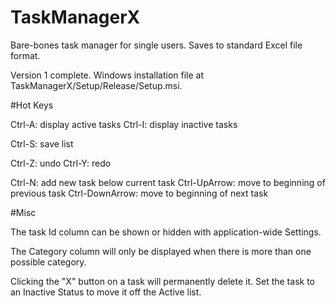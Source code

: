 # TaskManagerX
Bare-bones task manager for single users.  Saves to standard Excel file format.

Version 1 complete.  Windows installation file at TaskManagerX/Setup/Release/Setup.msi.

#Hot Keys

Ctrl-A: display active tasks
Ctrl-I: display inactive tasks

Ctrl-S: save list

Ctrl-Z: undo
Ctrl-Y: redo

Ctrl-N: add new task below current task
Ctrl-UpArrow: move to beginning of previous task
Ctrl-DownArrow: move to beginning of next task

#Misc

The task Id column can be shown or hidden with application-wide Settings.

The Category column will only be displayed when there is more than one possible category.

Clicking the "X" button on a task will permanently delete it. Set the task to an Inactive Status to move it off the Active list.